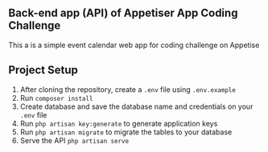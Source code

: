## Back-end app (API) of Appetiser App Coding Challenge

This a is a simple event calendar web app for coding challenge on Appetise

## Project Setup
1. After cloning the repository, create a `.env` file using `.env.example`
2. Run `composer install`
3. Create database and save the database name and credentials on your `.env` file
4. Run `php artisan key:generate` to generate application keys
5. Run `php artisan migrate` to migrate the tables to your database
6. Serve the API `php artisan serve`